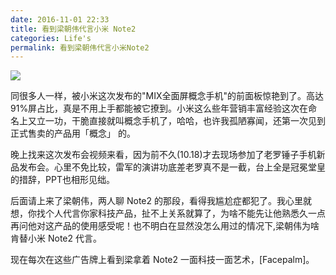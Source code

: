 ```yaml
---
date: 2016-11-01 22:33
title: 看到梁朝伟代言小米 Note2
categories: Life's
permalink: 看到梁朝伟代言小米Note2
---
```


![](http://ww2.sinaimg.cn/large/7853084cgw1f9mvw5o13kj21kw1kw7q7.jpg)


同很多人一样，被小米这次发布的"MIX全面屏概念手机"的前面板惊艳到了。高达91%屏占比，真是不用上手都能被它撩到。小米这么些年营销丰富经验这次在命名上又立一功，干脆直接就叫概念手机了，哈哈，也许我孤陋寡闻，还第一次见到正式售卖的产品用「概念」 的。

晚上找来这次发布会视频来看，因为前不久(10.18)才去现场参加了老罗锤子手机新品发布会。心里不免比较，雷军的演讲功底差老罗真不是一截，台上全是冠冕堂皇的措辞，PPT也相形见绌。

后面请上来了梁朝伟，两人聊 Note2 的那段，看得我尴尬症都犯了。我心里就想，你找个人代言你家科技产品，扯不上关系就算了，为啥不能先让他熟悉久一点再问他对这产品的使用感受呢！也不明白在显然没怎么用过的情况下,梁朝伟为啥肯替小米 Note2 代言。

现在每次在这些广告牌上看到梁拿着 Note2 一面科技一面艺术，[Facepalm]。

